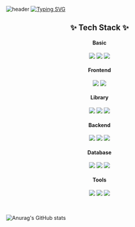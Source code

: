 ![header](https://capsule-render.vercel.app/api?type=Waving&color=gradient&height=400&section=header&text=Hello!-nl-my%20name%20is%20suhyun!&fontAlignY=35&reversal=true) 
[![Typing SVG](https://readme-typing-svg.demolab.com?font=Fira+Code&weight=900&duration=3000&pause=1000&color=13D3F7&multiline=true&random=true&width=675&lines=Front+end+Developer)](https://git.io/typing-svg)
  
<div align="center">
  <h2 align="center">✨ Tech Stack ✨</h2>
  <h4 align="center">Basic</h4>
  <img src="https://img.shields.io/badge/Html5-20232a.svg?style=for-the-badge&logo=html5&logoColor=#E34F26" />
  <img src="https://img.shields.io/badge/css-20232a.svg?style=for-the-badge&logo=css&logoColor=#663399" />
  <img src="https://img.shields.io/badge/JavaScript-20232a.svg?style=for-the-badge&logo=javascript&logoColor=#F7DF1E" />

  <h4 align="center">Frontend</h4>
  <img src="https://img.shields.io/badge/react-20232a.svg?style=for-the-badge&logo=react&logoColor=#61DAFB" />
  <img src="https://img.shields.io/badge/Next-20232a.svg?style=for-the-badge&logo=nextdotjs&logoColor=#000000" />

  <h4 align="center">Library</h4>
  <img src="https://img.shields.io/badge/React Router-20232a.svg?style=for-the-badge&logo=reactrouter&logoColor=#CA4245" />
  <img src="https://img.shields.io/badge/Axios-20232a.svg?style=for-the-badge&logo=axios&logoColor=#5A29E4" />
  <img src="https://img.shields.io/badge/chart.js-20232a.svg?style=for-the-badge&logo=chartdotjs&logoColor=#FF6384" />

  <h4 align="center">Backend</h4>
  <img src="https://img.shields.io/badge/Flask-20232a.svg?style=for-the-badge&logo=flask&logoColor=#000000" />
  <img src="https://img.shields.io/badge/node.js-20232a.svg?style=for-the-badge&logo=nodedotjs&logoColor=#5FA04E" />
  <img src="https://img.shields.io/badge/spring-20232a.svg?style=for-the-badge&logo=spring&logoColor=#6DB33F" />
  
  <h4 align="center">Database</h4>
  <img src="https://img.shields.io/badge/firebase-20232a.svg?style=for-the-badge&logo=firebase&logoColor=#DD2C00" />
  <img src="https://img.shields.io/badge/supabase-20232a.svg?style=for-the-badge&logo=supabase&logoColor=#3FCF8E" />
  <img src="https://img.shields.io/badge/mysql-20232a.svg?style=for-the-badge&logo=mysql&logoColor=#4479A1" />

  <h4 align="center">Tools</h4>
  <img src="https://img.shields.io/badge/VSCode-20232a.svg?style=for-the-badge&logo=visual-studio-code&logoColor=#22ABF3" />
  <img src="https://img.shields.io/badge/intellij%20idea-20232a.svg?style=for-the-badge&logo=intellijidea&logoColor=#000000" />
  <img src="https://img.shields.io/badge/Notion-20232a.svg?style=for-the-badge&logo=notion&logoColor=#000000" />
</div>
<br><br>

![Anurag's GitHub stats](https://github-readme-stats.vercel.app/api?username=suhyun&show_icons=true&theme=transparent)

